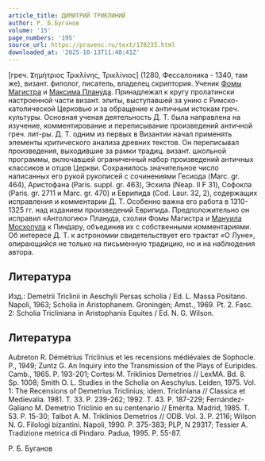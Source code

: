 ```yaml
---
article_title: ДИМИТРИЙ ТРИКЛИНИЙ
author: Р. Б.Буганов
volume: '15'
page_numbers: '195'
source_url: https://pravenc.ru/text/178235.html
downloaded_at: '2025-10-13T11:48:41Z'
---
```


[греч. Ϫημήτριος Τρικλίνης, Τρικλίνιος] (1280, Фессалоника - 1340, там же), визант. филолог, писатель, владелец скриптория. Ученик [Фомы Магистра](<https://pravenc.ru/text/Фомы Магистра.html>) и [Максима Плануда](<https://pravenc.ru/text/Максима Плануда.html>). Принадлежал к кругу пролатински настроенной части визант. элиты, выступавшей за унию с Римско-католической Церковью и за обращение к античным истокам греч. культуры. Основная ученая деятельность Д. Т. была направлена на изучение, комментирование и переписывание произведений античной греч. лит-ры. Д. Т. одним из первых в Византии начал применять элементы критического анализа древних текстов. Он переписывал произведения, выходившие за рамки традиц. визант. школьной программы, включавшей ограниченный набор произведений античных классиков и отцов Церкви. Сохранилось значительное число написанных его рукой рукописей с сочинениями Гесиода (Marc. gr. 464), Аристофана (Paris. suppl. gr. 463), Эсхила (Neap. II F 31), Софокла (Paris. gr. 2711 и Marc. gr. 470) и Еврипида (Cod. Laur. 32, 2), содержащих исправления и комментарии Д. Т. Особенно важна его работа в 1310-1325 гг. над изданием произведений Еврипида. Предположительно он исправил «Антологию» Плануда, схолии Фомы Магистра и [Мануила Мосхопула](<https://pravenc.ru/text/Мануила Мосхопула.html>) к Пиндару, объединив их с собственными комментариями. Об интересе Д. Т. к астрономии свидетельствует его трактат «О Луне», опирающийся не только на письменную традицию, но и на наблюдения автора.

## Литература

Изд.: Demetrii Triclinii in Aeschyli Persas scholia / Ed. L. Massa Positano. Napoli, 1963; Scholia in Aristophanem. Groningen; Amst., 1969. Pt. 2. Fasc. 2: Scholia Tricliniana in Aristophanis Equites / Ed. N. G. Wilson.

## Литература

Aubreton R. Démétrius Triclinius et les recensions médiévales de Sophocle. P., 1949; Zuntz G. An Inquiry into the Transmission of the Plays of Euripides. Camb., 1965. P. 193-201; Cortesi M. Triklinios Demetrios // LexMA. Bd. 8. Sp. 1008; Smith O. L. Studies in the Scholia on Aeschylus. Leiden, 1975. Vol. 1: The Recensions of Demetrius Triclinius; idem. Tricliniana // Classica et Medievalia. 1981. T. 33. P. 239-262; 1992. T. 43. P. 187-229; Fernández-Galiano M. Demetrio Triclinio en su centenario // Emérita. Madrid, 1985. T. 53. P. 15-30; Talbot A. M. Triklinios Demetrios // ODB. Vol. 3. P. 2116; Wilson N. G. Filologi bizantini. Napoli, 1990. P. 375-383; PLP, N 29317; Tessier A. Tradizione metrica di Pindaro. Padua, 1995. P. 55-87.

Р. Б.  Буганов
